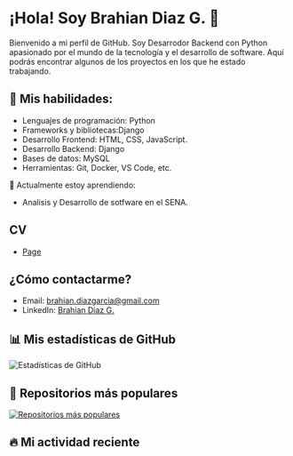 # ¡Hola! Soy Brahian Diaz G. 👋

Bienvenido a mi perfil de GitHub. Soy Desarrodor Backend con Python  apasionado por el mundo de la tecnología y el desarrollo de software. Aquí podrás encontrar algunos de los proyectos en los que he estado trabajando.

## 🚀 Mis habilidades:

- Lenguajes de programación: Python
- Frameworks y bibliotecas:Django
- Desarrollo Frontend: HTML, CSS, JavaScript.
- Desarrollo Backend: Django
- Bases de datos: MySQL
- Herramientas: Git, Docker, VS Code, etc.

🌱 Actualmente estoy aprendiendo:

- Analisis y Desarrollo de sotfware en el SENA.
## CV
- [Page](https://bdiaz747.github.io/)

## ¿Cómo contactarme?
- Email: brahian.diazgarcia@gmail.com
- LinkedIn: [Brahian Diaz G.](https://www.linkedin.com/in/brahian-d%C3%ADaz-garc%C3%ADa-46b25a1a8?utm_source=share&utm_campaign=share_via&utm_content=profile&utm_medium=android_app/)

## 📊 Mis estadísticas de GitHub

![Estadísticas de GitHub](https://github-readme-stats.vercel.app/api?username=bdiaz747&show_icons=true&hide_title=true&count_private=true&hide=prs&theme=radical)

## 🚀 Repositorios más populares

[![Repositorios más populares](https://github-readme-stats.vercel.app/api/top-langs/?username=bdiaz747&layout=compact&theme=radical)](https://github.com/bdiaz747)

## 🔥 Mi actividad reciente

<!--RECENT_ACTIVITY:start-->
<!--RECENT_ACTIVITY:last_update-->


